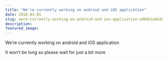 ```yaml
---
title: "We’re currently working on android and iOS application"
date: 2018-03-01
slug: were-currently-working-on-android-and-ios-application-a989e1a01d4c
description:
featured_image:
---
```


We’re currently working on android and iOS application

It won’t be long so please wait for just a bit more


